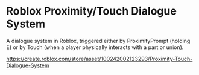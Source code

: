 # Roblox Proximity/Touch Dialogue System
A dialogue system in Roblox, triggered either by ProximityPrompt (holding E) or by Touch (when a player physically interacts with a part or union). <br>

https://create.roblox.com/store/asset/100242002123293/Proximity-Touch-Dialogue-System
